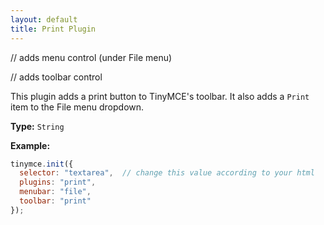 ```yaml
---
layout: default
title: Print Plugin
---
```


// adds menu control (under File menu)

// adds toolbar control

This plugin adds a print button to TinyMCE's toolbar. It also adds a `Print` item to the File menu dropdown.

**Type:** `String`

**Example:**

```js
tinymce.init({
  selector: "textarea",  // change this value according to your html
  plugins: "print",
  menubar: "file",
  toolbar: "print"
});
```
